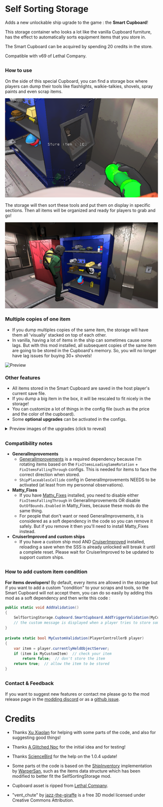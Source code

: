 # Self Sorting Storage

Adds a new unlockable ship ugrade to the game : the **Smart Cupboard**!

This storage container who looks a lot like the vanilla Cupboard furniture, has the effect to automatically sorts equipment items that you store in.

The Smart Cupboard can be acquired by spending 20 credits in the store.

Compatible with v69 of Lethal Company.

##

### How to use
On the side of this special Cupboard, you can find a storage box where players can dump their tools like flashlights, walkie-talkies, shovels, spray paints and even scrap items.

![Preview](https://raw.githubusercontent.com/ZigzagAwaka/SelfSortingStorage/main/Images/SSS_Preview2.PNG)

The storage will then sort these tools and put them on display in specific sections. Then all items will be organized and ready for players to grab and go!

![Preview](https://raw.githubusercontent.com/ZigzagAwaka/SelfSortingStorage/main/Images/SSS_Preview1.PNG)

### Multiple copies of one item
- If you dump multiples copies of the same item, the storage will have them all 'visually' stacked on top of each other.
- In vanilla, having a lot of items in the ship can sometimes cause some lags. But with this mod installed, all subsequent copies of the same item are going to be stored in the Cupboard's memory. So, you will no longer have lag issues for buying 30+ shovels!

![Preview](https://raw.githubusercontent.com/ZigzagAwaka/SelfSortingStorage/main/Images/SSS_Preview3.gif)

### Other features
- All items stored in the Smart Cupboard are saved in the host player's current save file.
- If you dump a big item in the box, it will be rescaled to fit nicely in the storage!
- You can customize a lot of things in the config file (such as the price and the color of the cupboard).
- Some **optional upgrades** can be activated in the configs.

<details><summary>Preview images of the upgrades (click to reveal)</summary>

#### Wide Cupboard

![Preview](https://raw.githubusercontent.com/ZigzagAwaka/SelfSortingStorage/main/Images/SSS_Upgrades1.PNG)

#### Reset Button

![Preview](https://raw.githubusercontent.com/ZigzagAwaka/SelfSortingStorage/main/Images/SSS_Upgrades2.PNG)

#### Cozy Lights

![Preview](https://raw.githubusercontent.com/ZigzagAwaka/SelfSortingStorage/main/Images/SSS_Upgrades3.PNG)

#### Items list screen

![Preview](https://raw.githubusercontent.com/ZigzagAwaka/SelfSortingStorage/main/Images/SSS_Upgrades4.png)

</details>

##

### Compatibility notes
- **GeneralImprovements**
    - [GeneralImprovements](https://thunderstore.io/c/lethal-company/p/ShaosilGaming/GeneralImprovements/) is a required dependency because I'm rotating items based on the `FixItemsLoadingSameRotation` + `FixItemsFallingThrough` configs. This is needed for items to face the correct direction when stored.
    - `ShipPlaceablesCollide` config in GeneralImprovements NEEDS to be activated (at least from my personnal observations).
- **Matty_Fixes**
    - If you have [Matty_Fixes](https://thunderstore.io/c/lethal-company/p/mattymatty/Matty_Fixes/) installed, you need to disable either `FixItemsFallingThrough` in GeneralImprovements OR disable `OutOfBounds.Enabled` in Matty_Fixes, because these mods do the same thing.
    - For people that don't want or need GeneralImprovements, it is considered as a soft dependency in the code so you can remove it safely. But if you remove it then you'll need to install Matty_Fixes instead.
- **CruiserImproved and custom ships**
    - If you have a custom ship mod AND [CruiserImproved](https://thunderstore.io/c/lethal-company/p/DiggC/CruiserImproved/) installed, reloading a save when the SSS is already unlocked will break it until a complete reset. Please wait for CruiserImproved to be updated to support custom ships.

##

### How to add custom item condition
**For items developers!** By default, every items are allowed in the storage but if you want to add a custom "condition" to your scraps and tools, so the Smart Cupboard will not accept them, you can do so easily by adding this mod as a soft dependency and then write this code :

```cs
public static void AddValidation()
{
    SelfSortingStorage.Cupboard.SmartCupboard.AddTriggerValidation(MyCustomValidation, "[Your custom message]");
    // the custom message is displayed when a player tries to store something checked by your condition
}

private static bool MyCustomValidation(PlayerControllerB player)
{
    var item = player.currentlyHeldObjectServer;
    if (item is MyCustomItem)  // check your item
        return false;  // don't store the item
    return true;  // allow the item to be stored
}
```

##

### Contact & Feedback
If you want to suggest new features or contact me please go to the mod release page in the [modding discord](https://discord.gg/XeyYqRdRGC) or as a [github issue](https://github.com/ZigzagAwaka/SelfSortingStorage).

###

##

# Credits

- Thanks [Xu Xiaolan](https://www.youtube.com/shorts/Kt5mnWK-rgI) for helping with some parts of the code, and also for suggesting good things!

- Thanks [A Glitched Npc](https://www.twitch.tv/a_glitched_npc) for the initial idea and for testing!

- Thanks [ScienceBird](https://thunderstore.io/c/lethal-company/p/ScienceBird/) for the help on the 1.0.4 update!

- Some parts ot the code is based on the [ShipInventory](https://thunderstore.io/c/lethal-company/p/WarperSan/ShipInventory/) implementation by [WarperSan](https://thunderstore.io/c/lethal-company/p/WarperSan/), such as the items data structure which has been modified to better fit the SelfSortingStorage mod.

- Cupboard asset is ripped from [Lethal Company](https://store.steampowered.com/app/1966720/Lethal_Company/).

- "vent_chute" by [jazz-the-giraffe](https://sketchfab.com/3d-models/vent-chute-961b5fb81e694f94ab1407028c7dc998) is a free 3D model licensed under Creative Commons Attribution.
